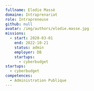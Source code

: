 ```yaml
---
fullname: Elodie Massé
domaine: Intraprenariat
role: Intrapreneuse
github: null
avatar: /img/authors/elodie.masse.jpg
missions:
  - start: 2020-03-01
    end: 2022-10-21
    status: admin
    employer: DB
    startups:
      - cyberbudget
startups:
  - cyberbudget
competences:
  - Administration Publique
---
```

